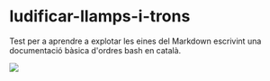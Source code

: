 # ludificar-llamps-i-trons
Test per a aprendre a explotar les eines del Markdown escrivint una documentació bàsica d'ordres bash en català. 

![](https://i.imgur.com/2og0PwG.gif)
